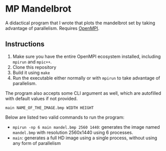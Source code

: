 # MP Mandelbrot
A didactical program that I wrote that plots the mandelbrot set by taking advantage of parallelism. Requires [OpenMPI](https://www.open-mpi.org/).

## Instructions
1. Make sure you have the entire OpenMPI ecosystem installed, including `mpirun` and `mpic++`.
2. Clone this repository
3. Build it using `make`
4. Run the executable either normally or with `mpirun` to take advantage of parallelism.   

The program also accepts some CLI argument as well, which are autofilled with default values if not
provided. 
```
main NAME_OF_THE_IMAGE.bmp WIDTH HEIGHT
```

Below are listed two valid commands to run the program:
- `mpirun -np 6 main mandel.bmp 2560 1440`: generates the image named `mandel.bmp` with resolution
  2560x1440 using 6 processes. 
- `main`: generates a full HD image using a single process, without using any form of parallelism
